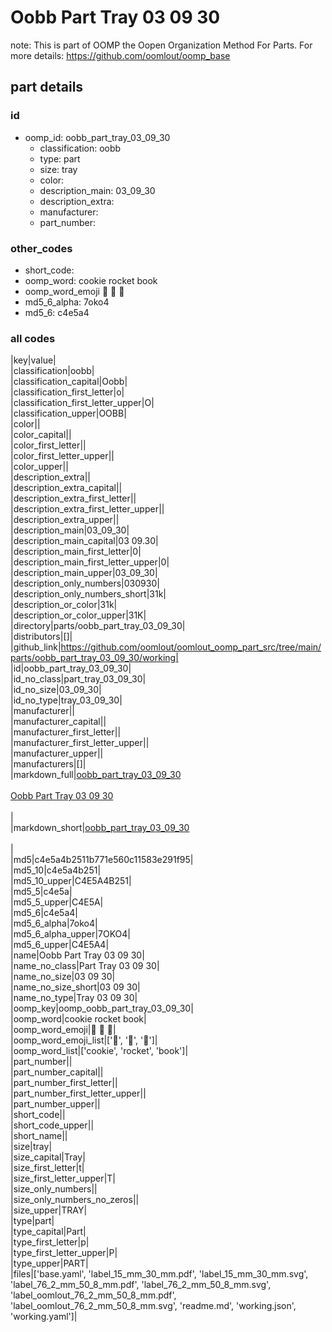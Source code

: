 # Oobb Part Tray 03 09 30  

note: This is part of OOMP the Oopen Organization Method For Parts. For more details: https://github.com/oomlout/oomp_base

##  part details





### id
* oomp_id: oobb_part_tray_03_09_30
  * classification: oobb
  * type: part
  * size: tray
  * color: 
  * description_main: 03_09_30
  * description_extra: 
  * manufacturer: 
  * part_number: 

### other_codes
* short_code: 
* oomp_word: cookie rocket book
* oomp_word_emoji :cookie: :rocket: :book:
* md5_6_alpha: 7oko4
* md5_6: c4e5a4

### all codes 
|key|value|  
|classification|oobb|  
|classification_capital|Oobb|  
|classification_first_letter|o|  
|classification_first_letter_upper|O|  
|classification_upper|OOBB|  
|color||  
|color_capital||  
|color_first_letter||  
|color_first_letter_upper||  
|color_upper||  
|description_extra||  
|description_extra_capital||  
|description_extra_first_letter||  
|description_extra_first_letter_upper||  
|description_extra_upper||  
|description_main|03_09_30|  
|description_main_capital|03 09.30|  
|description_main_first_letter|0|  
|description_main_first_letter_upper|0|  
|description_main_upper|03_09_30|  
|description_only_numbers|030930|  
|description_only_numbers_short|31k|  
|description_or_color|31k|  
|description_or_color_upper|31K|  
|directory|parts/oobb_part_tray_03_09_30|  
|distributors|[]|  
|github_link|https://github.com/oomlout/oomlout_oomp_part_src/tree/main/parts/oobb_part_tray_03_09_30/working|  
|id|oobb_part_tray_03_09_30|  
|id_no_class|part_tray_03_09_30|  
|id_no_size|03_09_30|  
|id_no_type|tray_03_09_30|  
|manufacturer||  
|manufacturer_capital||  
|manufacturer_first_letter||  
|manufacturer_first_letter_upper||  
|manufacturer_upper||  
|manufacturers|[]|  
|markdown_full|[oobb_part_tray_03_09_30](https://github.com/oomlout/oomlout_oomp_part_src/tree/main/parts/oobb_part_tray_03_09_30/working)<br>[](https://github.com/oomlout/oomlout_oomp_part_src/tree/main/parts/oobb_part_tray_03_09_30/working)<br>[Oobb Part Tray 03 09 30](https://github.com/oomlout/oomlout_oomp_part_src/tree/main/parts/oobb_part_tray_03_09_30/working)<br><br>|  
|markdown_short|[oobb_part_tray_03_09_30](https://github.com/oomlout/oomlout_oomp_part_src/tree/main/parts/oobb_part_tray_03_09_30/working)<br><br>|  
|md5|c4e5a4b2511b771e560c11583e291f95|  
|md5_10|c4e5a4b251|  
|md5_10_upper|C4E5A4B251|  
|md5_5|c4e5a|  
|md5_5_upper|C4E5A|  
|md5_6|c4e5a4|  
|md5_6_alpha|7oko4|  
|md5_6_alpha_upper|7OKO4|  
|md5_6_upper|C4E5A4|  
|name|Oobb Part Tray 03 09 30|  
|name_no_class|Part Tray 03 09 30|  
|name_no_size|03 09 30|  
|name_no_size_short|03 09 30|  
|name_no_type|Tray 03 09 30|  
|oomp_key|oomp_oobb_part_tray_03_09_30|  
|oomp_word|cookie rocket book|  
|oomp_word_emoji|:cookie: :rocket: :book:|  
|oomp_word_emoji_list|[':cookie:', ':rocket:', ':book:']|  
|oomp_word_list|['cookie', 'rocket', 'book']|  
|part_number||  
|part_number_capital||  
|part_number_first_letter||  
|part_number_first_letter_upper||  
|part_number_upper||  
|short_code||  
|short_code_upper||  
|short_name||  
|size|tray|  
|size_capital|Tray|  
|size_first_letter|t|  
|size_first_letter_upper|T|  
|size_only_numbers||  
|size_only_numbers_no_zeros||  
|size_upper|TRAY|  
|type|part|  
|type_capital|Part|  
|type_first_letter|p|  
|type_first_letter_upper|P|  
|type_upper|PART|  
|files|['base.yaml', 'label_15_mm_30_mm.pdf', 'label_15_mm_30_mm.svg', 'label_76_2_mm_50_8_mm.pdf', 'label_76_2_mm_50_8_mm.svg', 'label_oomlout_76_2_mm_50_8_mm.pdf', 'label_oomlout_76_2_mm_50_8_mm.svg', 'readme.md', 'working.json', 'working.yaml']|  
